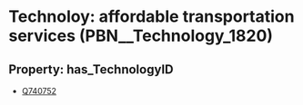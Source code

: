 # Technoloy: __affordable transportation services__ (PBN__Technology_1820)

## Property: has_TechnologyID

* [Q740752](Q740752)

